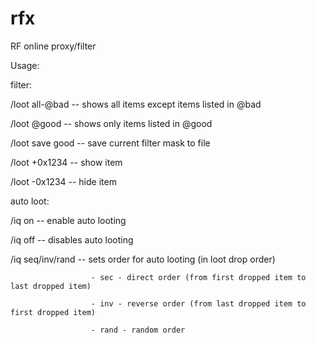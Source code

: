 rfx
===

RF online proxy/filter

Usage:

filter:


/loot all-@bad    -- shows all items except items listed in @bad

/loot @good       -- shows only items listed in @good

/loot save good   -- save current filter mask to file

/loot +0x1234     -- show item

/loot -0x1234     -- hide item


auto loot:


/iq on            -- enable auto looting

/iq off           -- disables auto looting

/iq seq/inv/rand  -- sets order for auto looting (in loot drop order)

                      - sec - direct order (from first dropped item to last dropped item)
                      
                      - inv - reverse order (from last dropped item to first dropped item)
                      
                      - rand - random order
